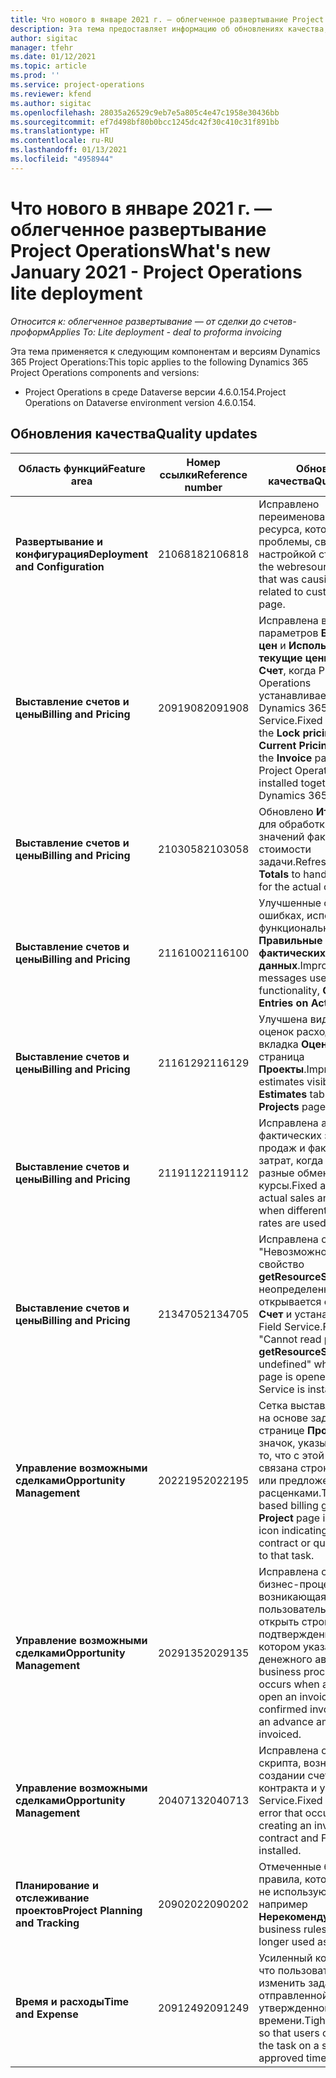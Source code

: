 ```yaml
---
title: Что нового в январе 2021 г. — облегченное развертывание Project Operations
description: Эта тема предоставляет информацию об обновлениях качества, доступных в облегченном развертывании Project Operations выпуска за январь 2021 г.
author: sigitac
manager: tfehr
ms.date: 01/12/2021
ms.topic: article
ms.prod: ''
ms.service: project-operations
ms.reviewer: kfend
ms.author: sigitac
ms.openlocfilehash: 28035a26529c9eb7e5a805c4e47c1958e30436bb
ms.sourcegitcommit: ef7d498bf80b0bcc1245dc42f30c410c31f891bb
ms.translationtype: HT
ms.contentlocale: ru-RU
ms.lasthandoff: 01/13/2021
ms.locfileid: "4958944"
---
```

# <a name="whats-new-january-2021---project-operations-lite-deployment"></a><span data-ttu-id="dfc4b-103">Что нового в январе 2021 г. — облегченное развертывание Project Operations</span><span class="sxs-lookup"><span data-stu-id="dfc4b-103">What's new January 2021 - Project Operations lite deployment</span></span>


<span data-ttu-id="dfc4b-104">_Относится к: облегченное развертывание — от сделки до счетов-проформ_</span><span class="sxs-lookup"><span data-stu-id="dfc4b-104">_Applies To: Lite deployment - deal to proforma invoicing_</span></span>

<span data-ttu-id="dfc4b-105">Эта тема применяется к следующим компонентам и версиям Dynamics 365 Project Operations:</span><span class="sxs-lookup"><span data-stu-id="dfc4b-105">This topic applies to the following Dynamics 365 Project Operations components and versions:</span></span>

  - <span data-ttu-id="dfc4b-106">Project Operations в среде Dataverse версии 4.6.0.154.</span><span class="sxs-lookup"><span data-stu-id="dfc4b-106">Project Operations on Dataverse environment version 4.6.0.154.</span></span>
  
## <a name="quality-updates"></a><span data-ttu-id="dfc4b-107">Обновления качества</span><span class="sxs-lookup"><span data-stu-id="dfc4b-107">Quality updates</span></span>

| <span data-ttu-id="dfc4b-108">**Область функций**</span><span class="sxs-lookup"><span data-stu-id="dfc4b-108">**Feature area**</span></span> | <span data-ttu-id="dfc4b-109">**Номер ссылки**</span><span class="sxs-lookup"><span data-stu-id="dfc4b-109">**Reference number**</span></span> | <span data-ttu-id="dfc4b-110">**Обновление качества**</span><span class="sxs-lookup"><span data-stu-id="dfc4b-110">**Quality update**</span></span> |
| --- | --- | --- |
| <span data-ttu-id="dfc4b-111">**Развертывание и конфигурация**</span><span class="sxs-lookup"><span data-stu-id="dfc4b-111">**Deployment and Configuration**</span></span> | <span data-ttu-id="dfc4b-112">2106818</span><span class="sxs-lookup"><span data-stu-id="dfc4b-112">2106818</span></span> | <span data-ttu-id="dfc4b-113">Исправлено переименование веб-ресурса, которое вызывало проблемы, связанные с настройкой страницы.</span><span class="sxs-lookup"><span data-stu-id="dfc4b-113">Fixed the webresource rename that was causing issues related to customizing a page.</span></span> |
| <span data-ttu-id="dfc4b-114">**Выставление счетов и цены**</span><span class="sxs-lookup"><span data-stu-id="dfc4b-114">**Billing and Pricing**</span></span> | <span data-ttu-id="dfc4b-115">2091908</span><span class="sxs-lookup"><span data-stu-id="dfc4b-115">2091908</span></span> | <span data-ttu-id="dfc4b-116">Исправлена видимость параметров **Блокировка цен** и **Использовать текущие цены** на странице **Счет**, когда Project Operations устанавливается вместе с Dynamics 365 Field Service.</span><span class="sxs-lookup"><span data-stu-id="dfc4b-116">Fixed the visibility of the **Lock pricing** and **Use Current Pricing** options on the **Invoice** page when Project Operations is installed together with Dynamics 365 Field Service.</span></span> |
| <span data-ttu-id="dfc4b-117">**Выставление счетов и цены**</span><span class="sxs-lookup"><span data-stu-id="dfc4b-117">**Billing and Pricing**</span></span> | <span data-ttu-id="dfc4b-118">2103058</span><span class="sxs-lookup"><span data-stu-id="dfc4b-118">2103058</span></span> | <span data-ttu-id="dfc4b-119">Обновлено **Итоги проекта** для обработки нулевых значений фактической стоимости задачи.</span><span class="sxs-lookup"><span data-stu-id="dfc4b-119">Refreshed **Project Totals** to handle null values for the actual cost on a task.</span></span> |
| <span data-ttu-id="dfc4b-120">**Выставление счетов и цены**</span><span class="sxs-lookup"><span data-stu-id="dfc4b-120">**Billing and Pricing**</span></span> | <span data-ttu-id="dfc4b-121">2116100</span><span class="sxs-lookup"><span data-stu-id="dfc4b-121">2116100</span></span> | <span data-ttu-id="dfc4b-122">Улучшенные сообщения об ошибках, используемые с функциональностью, **Правильные записи в фактических данных**.</span><span class="sxs-lookup"><span data-stu-id="dfc4b-122">Improved error messages used with the functionality, **Correct Entries on Actuals**.</span></span> |
| <span data-ttu-id="dfc4b-123">**Выставление счетов и цены**</span><span class="sxs-lookup"><span data-stu-id="dfc4b-123">**Billing and Pricing**</span></span> | <span data-ttu-id="dfc4b-124">2116129</span><span class="sxs-lookup"><span data-stu-id="dfc4b-124">2116129</span></span> | <span data-ttu-id="dfc4b-125">Улучшена видимость оценок расходов на вкладка **Оценки** на страница **Проекты**.</span><span class="sxs-lookup"><span data-stu-id="dfc4b-125">Improved expense estimates visibility on the **Estimates** tab on the **Projects** page.</span></span> |
| <span data-ttu-id="dfc4b-126">**Выставление счетов и цены**</span><span class="sxs-lookup"><span data-stu-id="dfc4b-126">**Billing and Pricing**</span></span> | <span data-ttu-id="dfc4b-127">2119112</span><span class="sxs-lookup"><span data-stu-id="dfc4b-127">2119112</span></span> | <span data-ttu-id="dfc4b-128">Исправлена агрегация фактических значений продаж и фактических затрат, когда используются разные обменные курсы.</span><span class="sxs-lookup"><span data-stu-id="dfc4b-128">Fixed aggregation of actual sales and actual cost when different exchange rates are used.</span></span> |
| <span data-ttu-id="dfc4b-129">**Выставление счетов и цены**</span><span class="sxs-lookup"><span data-stu-id="dfc4b-129">**Billing and Pricing**</span></span> | <span data-ttu-id="dfc4b-130">2134705</span><span class="sxs-lookup"><span data-stu-id="dfc4b-130">2134705</span></span> | <span data-ttu-id="dfc4b-131">Исправлена ошибка "Невозможно прочитать свойство **getResourceString** неопределенного", когда открывается страница **Счет** и устанавливается Field Service.</span><span class="sxs-lookup"><span data-stu-id="dfc4b-131">Fixed the error, "Cannot read property **getResourceString** of undefined" when the **Invoice** page is opened and Field Service is installed.</span></span> |
| <span data-ttu-id="dfc4b-132">**Управление возможными сделками**</span><span class="sxs-lookup"><span data-stu-id="dfc4b-132">**Opportunity Management**</span></span> | <span data-ttu-id="dfc4b-133">2022195</span><span class="sxs-lookup"><span data-stu-id="dfc4b-133">2022195</span></span> | <span data-ttu-id="dfc4b-134">Сетка выставления счетов на основе задач на странице **Проект** имеет значок, указывающий на то, что с этой задачей связана строка контракта или предложения с расценками.</span><span class="sxs-lookup"><span data-stu-id="dfc4b-134">The task-based billing grid on the **Project** page includes an icon indicating that there is a contract or quote line linked to that task.</span></span> |
| <span data-ttu-id="dfc4b-135">**Управление возможными сделками**</span><span class="sxs-lookup"><span data-stu-id="dfc4b-135">**Opportunity Management**</span></span> | <span data-ttu-id="dfc4b-136">2029135</span><span class="sxs-lookup"><span data-stu-id="dfc4b-136">2029135</span></span> | <span data-ttu-id="dfc4b-137">Исправлена ошибка бизнес-процесса, возникающая, когда пользователь пытается открыть строку счета в подтвержденном счете, в котором указана сумма денежного аванса.</span><span class="sxs-lookup"><span data-stu-id="dfc4b-137">Fixed the business process error that occurs when a user tries to open an invoice line on a confirmed invoice that has an advance amount invoiced.</span></span> |
| <span data-ttu-id="dfc4b-138">**Управление возможными сделками**</span><span class="sxs-lookup"><span data-stu-id="dfc4b-138">**Opportunity Management**</span></span> | <span data-ttu-id="dfc4b-139">2040713</span><span class="sxs-lookup"><span data-stu-id="dfc4b-139">2040713</span></span> | <span data-ttu-id="dfc4b-140">Исправлена ошибка скрипта, возникающая при создании счета из контракта и установке Field Service.</span><span class="sxs-lookup"><span data-stu-id="dfc4b-140">Fixed the script error that occurs when creating an invoice from a contract and Field Service is installed.</span></span> |
| <span data-ttu-id="dfc4b-141">**Планирование и отслеживание проектов**</span><span class="sxs-lookup"><span data-stu-id="dfc4b-141">**Project Planning and Tracking**</span></span> | <span data-ttu-id="dfc4b-142">2090202</span><span class="sxs-lookup"><span data-stu-id="dfc4b-142">2090202</span></span> | <span data-ttu-id="dfc4b-143">Отмеченные бизнес-правила, которые больше не используются, например **Нерекомендуемый**.</span><span class="sxs-lookup"><span data-stu-id="dfc4b-143">Marked business rules that are no longer used as **Deprecated**.</span></span> |
| <span data-ttu-id="dfc4b-144">**Время и расходы**</span><span class="sxs-lookup"><span data-stu-id="dfc4b-144">**Time and Expense**</span></span> | <span data-ttu-id="dfc4b-145">2091249</span><span class="sxs-lookup"><span data-stu-id="dfc4b-145">2091249</span></span> | <span data-ttu-id="dfc4b-146">Усиленный контроль, так что пользователи не могут изменить задачу в отправленной или утвержденной записи времени.</span><span class="sxs-lookup"><span data-stu-id="dfc4b-146">Tightened controls so that users can't change the task on a submitted or approved time entry.</span></span> |
